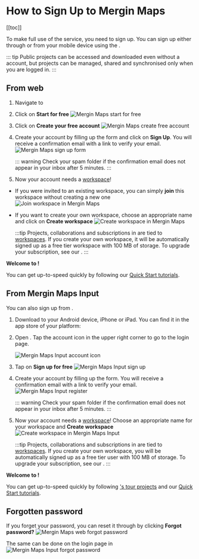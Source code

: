 # How to Sign Up to Mergin Maps
[[toc]]

To make full use of the <MainPlatformNameLink /> service, you need to sign up. You can sign up either through <MainDomainNameLink /> or from your mobile device using the <MobileAppName />.

::: tip
Public projects can be accessed and downloaded even without a <MainPlatformNameLink /> account, but projects can be managed, shared and synchronised only when you are logged in.
:::

## From web

1. Navigate to <MainDomainNameLink /> 
2. Click on **Start for free**
   ![Mergin Maps start for free](./mergin-web-register.jpg "Mergin Maps start for free")

3. Click on **Create your free account**
   ![Mergin Maps create free account](./mergin-web-create-account.jpg "Mergin Maps create free account")
   
4. Create your account by filling up the form and click on **Sign Up**. You will receive a confirmation email with a link to verify your email.
   ![Mergin Maps sign up form](./mergin-web-sign-up.jpg "Mergin Maps sign up form")

   ::: warning
   Check your spam folder if the confirmation email does not appear in your inbox after 5 minutes.
   :::

5. Now your account needs a [workspace](../../manage/workspaces/)!
- If you were invited to an existing workspace, you can simply **join** this workspace without creating a new one
![Join workspace in Mergin Maps](./join-workspace.jpg "Join workspace in Mergin Maps")

- If you want to create your own workspace, choose an appropriate name and click on **Create workspace**
   ![Create workspace in Mergin Maps](./create-workspace.jpg "Create workspace in Mergin Maps")

   :::tip
   Projects, collaborations and subscriptions in <MainPlatformNameLink /> are tied to [workspaces](../../manage/workspaces/). If you create your own workspace, it will be automatically signed up as a free tier workspace with 100 MB of storage. To upgrade your subscription, see our <MainDomainNameLink id="pricing" desc="Subscription plans" />.
   :::

**Welcome to <MainPlatformNameLink />!**

You can get up-to-speed quickly by following our [Quick Start tutorials](../../tutorials/capturing-first-data/index.md).


## From Mergin Maps Input
You can also sign up from <MobileAppName />.

1. Download <MobileAppName /> to your Android device, iPhone or iPad. You can find it in the app store of your platform:
   <AppDownload></AppDownload>

2. Open <MobileAppName />. Tap the account icon in the upper right corner to go to the login page.
   
   ![Mergin Maps Input account icon](./input-account-icon.jpg "Mergin Maps Input account icon")
   
3. Tap on **Sign up for free**
   ![Mergin Maps Input sign up](./input-sign-up.jpg "Mergin Maps Input sign up")
   
4. Create your account by filling up the form. You will receive a confirmation email with a link to verify your email.
   ![Mergin Maps Input register](./input-register.jpg "Mergin Maps Input register")

   ::: warning
   Check your spam folder if the confirmation email does not appear in your inbox after 5 minutes.
   :::
   
5. Now your account needs a [workspace](../../manage/workspaces/)! Choose an appropriate name for your workspace and **Create workspace**
   ![Create workspace in Mergin Maps Input](./input-create-workspace.jpg "Create workspace in Mergin Maps Input")

   :::tip
   Projects, collaborations and subscriptions in <MainPlatformNameLink /> are tied to [workspaces](../../manage/workspaces/). If you create your own workspace, you will be automatically signed up as a free tier user with 100 MB of storage. To upgrade your subscription, see our <MainDomainNameLink id="pricing" desc="Subscription plans" />.
   :::

**Welcome to <MainPlatformNameLink />!**

You can get up-to-speed quickly by following [<MobileAppName />'s tour projects](../install-input/#mergin-maps-input-s-tour-projects) and our [Quick Start tutorials](../../tutorials/capturing-first-data/index.md).

## Forgotten password
If you forget your password, you can reset it through <AppDomainNameLink /> by clicking **Forgot password?**
![Mergin Maps web forgot password](./forgot-password.jpg "Mergin Maps web forgot password")

The same can be done on the login page in <MobileAppName />
![Mergin Maps Input forgot password](./merginmaps-mobile-forgot-password.jpg "Mergin Maps Input forgot password")


